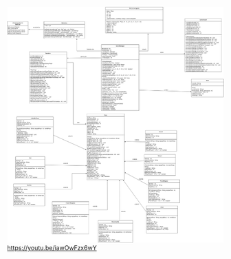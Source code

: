 ![](LP2_PROJETO_FINAL_RECURSO.drawio.png?raw=true "LP2_PROJETO_FINAL_RECURSO")
https://youtu.be/iawOwFzx6wY
